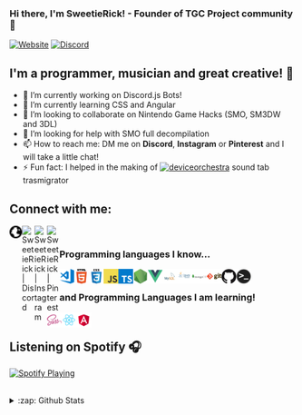 ### Hi there, I'm SweetieRick! - Founder of TGC Project community 👋

[![Website](https://img.shields.io/website?label=tgcproject.com&style=for-the-badge&url=https%3A%2F%2Ftgcproject.com)](https://www.tgcproject.com)
[![Discord](https://img.shields.io/discord/599951425144881152?label=TGC%20Discord&style=for-the-badge)](https://discord.gg/8BrJz3E)


## I'm a programmer, musician and great creative! 🎨

- 🔭 I’m currently working on Discord.js Bots!
- 🌱 I’m currently learning CSS and Angular
- 👯 I’m looking to collaborate on Nintendo Game Hacks (SMO, SM3DW and 3DL)
- 🤔 I’m looking for help with SMO full decompilation
- 📫 How to reach me: DM me on **Discord**, **Instagram** or **Pinterest** and I will take a little chat!
- ⚡ Fun fact: I helped in the making of [![deviceorchestra](https://img.shields.io/youtube/views/lHZkLLRvZFw?label=DeviceOrchestra&style=social)](https://www.youtube.com/watch?v=lHZkLLRvZFw) sound tab trasmigrator 

## Connect with me:

[<img align="left" alt="tgcproject.com" width="22px" src="https://raw.githubusercontent.com/iconic/open-iconic/master/svg/globe.svg" />][website]
[<img align="left" alt="SweetieRick | Discord" width="22px" src="https://cdn.jsdelivr.net/npm/simple-icons@v3/icons/discord.svg" />][discord]
[<img align="left" alt="SweetieRick | Instagram" width="22px" src="https://cdn.jsdelivr.net/npm/simple-icons@v3/icons/instagram.svg" />][instagram]
[<img align="left" alt="SweetieRick | Pinterest" width="22px" src="https://cdn.jsdelivr.net/npm/simple-icons@v3/icons/pinterest.svg" />][pinterest]

<br />

### Programming languages I know...
<img align="left" alt="Visual Studio Code" width="26px" src="https://raw.githubusercontent.com/github/explore/80688e429a7d4ef2fca1e82350fe8e3517d3494d/topics/visual-studio-code/visual-studio-code.png" />
<img align="left" alt="HTML5" width="26px" src="https://raw.githubusercontent.com/github/explore/80688e429a7d4ef2fca1e82350fe8e3517d3494d/topics/html/html.png" />
<img align="left" alt="CSS3" width="26px" src="https://raw.githubusercontent.com/github/explore/80688e429a7d4ef2fca1e82350fe8e3517d3494d/topics/css/css.png" />
<img align="left" alt="JavaScript" width="26px" src="https://raw.githubusercontent.com/github/explore/80688e429a7d4ef2fca1e82350fe8e3517d3494d/topics/javascript/javascript.png" />
<img align="left" alt="Typescript" width="26px" src="https://raw.githubusercontent.com/github/explore/80688e429a7d4ef2fca1e82350fe8e3517d3494d/topics/typescript/typescript.png" />
<img align="left" alt="Node.js" width="26px" src="https://raw.githubusercontent.com/github/explore/80688e429a7d4ef2fca1e82350fe8e3517d3494d/topics/nodejs/nodejs.png" />
<img align="left" alt="Vue.js" width="26px" src="https://raw.githubusercontent.com/github/explore/80688e429a7d4ef2fca1e82350fe8e3517d3494d/topics/vue/vue.png" />
<img align="left" alt="MySQL" width="26px" src="https://raw.githubusercontent.com/github/explore/80688e429a7d4ef2fca1e82350fe8e3517d3494d/topics/mysql/mysql.png" />
<img align="left" alt="Java" width="26px" src="https://raw.githubusercontent.com/github/explore/80688e429a7d4ef2fca1e82350fe8e3517d3494d/topics/java/java.png" />
<img align="left" alt="MongoDB" width="26px" src="https://raw.githubusercontent.com/github/explore/80688e429a7d4ef2fca1e82350fe8e3517d3494d/topics/mongodb/mongodb.png" />
<img align="left" alt="Git" width="26px" src="https://raw.githubusercontent.com/github/explore/80688e429a7d4ef2fca1e82350fe8e3517d3494d/topics/git/git.png" />
<img align="left" alt="GitHub" width="26px" src="https://raw.githubusercontent.com/github/explore/78df643247d429f6cc873026c0622819ad797942/topics/github/github.png" />
<img align="left" alt="Terminal" width="26px" src="https://raw.githubusercontent.com/github/explore/80688e429a7d4ef2fca1e82350fe8e3517d3494d/topics/terminal/terminal.png" />

<br />

### and Programming Languages I am learning!
<img align="left" alt="Sass" width="26px" src="https://raw.githubusercontent.com/github/explore/80688e429a7d4ef2fca1e82350fe8e3517d3494d/topics/sass/sass.png" />
<img align="left" alt="React" width="26px" src="https://raw.githubusercontent.com/github/explore/80688e429a7d4ef2fca1e82350fe8e3517d3494d/topics/react/react.png"/> 
<img align="left" alt="Angular" width="26px" src="https://raw.githubusercontent.com/github/explore/80688e429a7d4ef2fca1e82350fe8e3517d3494d/topics/angular/angular.png"/>

<br />

## Listening on Spotify 🎧
[<img src="https://now-playing-codestackr.vercel.app/api/spotify-playing" alt=" Spotify Playing" width="350" />](https://open.spotify.com/user/swyqyimdc12jajde4vpwd2x1b)

<br />

<details>
  <summary>:zap: Github Stats</summary>

  <img align="left" alt="Github Stats" src="https://github-readme-stats.codestackr.vercel.app/api?username=SweetieRick&show_icons=true&hide_border=true" />

</details>

[website]: https://www.tgcproject.com
[instagram]: https://www.instagram.com/tgc.project
[pinterest]: https://www.pinterest.it/tgcproject_
[discord]: https://discord.gg/8BrJz3E

<!--
**SweetieRick/SweetieRick** is a ✨ _special_ ✨ repository because its `README.md` (this file) appears on your GitHub profile.

Here are some ideas to get you started:

- 🔭 I’m currently working on 
- 🌱 I’m currently learning ...
- 👯 I’m looking to collaborate on ...
- 🤔 I’m looking for help with ...
- 💬 Ask me about ...
- 📫 How to reach me: ...
- 😄 Pronouns: ...
- ⚡ Fun fact: ...
-->
